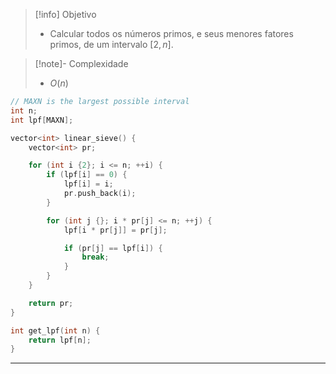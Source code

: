 > [!info] Objetivo
> - Calcular todos os números primos, e seus menores fatores primos, de um intervalo $[2, n]$.

> [!note]- Complexidade
> - $O(n)$

```cpp
// MAXN is the largest possible interval
int n;
int lpf[MAXN];

vector<int> linear_sieve() {
	vector<int> pr;

	for (int i {2}; i <= n; ++i) {
		if (lpf[i] == 0) {
			lpf[i] = i;
			pr.push_back(i);
		}

		for (int j {}; i * pr[j] <= n; ++j) {
			lpf[i * pr[j]] = pr[j];

			if (pr[j] == lpf[i]) {
				break;
			}
		}
	}

	return pr;
}

int get_lpf(int n) {
	return lpf[n];
}
```

---